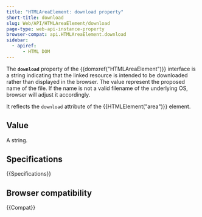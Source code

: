 ```yaml
---
title: "HTMLAreaElement: download property"
short-title: download
slug: Web/API/HTMLAreaElement/download
page-type: web-api-instance-property
browser-compat: api.HTMLAreaElement.download
sidebar:
  - apiref:
      - HTML DOM
---
```


The **`download`** property of the {{domxref("HTMLAreaElement")}} interface is a string indicating that the linked resource is intended to be downloaded rather than displayed in the browser. The value represent the proposed name of the file. If the name is not a valid filename of the underlying OS, browser will adjust it accordingly.

It reflects the `download` attribute of the {{HTMLElement("area")}} element.

## Value

A string.

## Specifications

{{Specifications}}

## Browser compatibility

{{Compat}}
